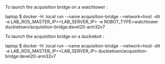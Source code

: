 

To launch the acquisition bridge on a watchtower : 

laptop $ docker -H <HOSTNAME>.local run --name acquisition-bridge --network=host -dit -e LAB_ROS_MASTER_IP=<LAB_SERVER_IP> -e ROBOT_TYPE=watchtower duckietown/acquisition-bridge:devel20-arm32v7

To launch the acquisition bridge on a duckiebot : 

laptop $ docker -H <HOSTNAME>.local run --name acquisition-bridge --network=host -dit -e LAB_ROS_MASTER_IP=<LAB_SERVER_IP> duckietown/acquisition-bridge:devel20-arm32v7
